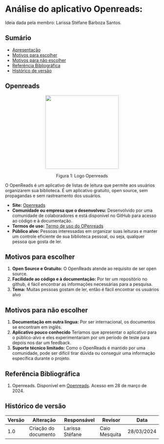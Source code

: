 # Análise do aplicativo Openreads:

Ideia dada pela membro: Larissa Stéfane Barboza Santos.

## Sumário
* [Apresentação](#Apresentação)
* [Motivos para escolher](#Motivos-para-escolher)
* [Motivos para não escolher](#Motivos-para-não-escolher)
* [Referência Bibliográfica](#Referência-Bibliográfica)
* [Histórico de versão](#Histórico-de-versão)

## Openreads

<div align="center">
    <img src="https://raw.githubusercontent.com/mateusz-bak/openreads/master/doc/github/github-banner.png" style="width:25vw"/>
    <p> Figura 1: Logo Openreads</p> 
</div>


O OpenReads é um aplicativo de listas de leitura que permite aos usuários organizarem sua biblioteca. É um aplicativo gratuito, open source, sem propagandas e sem rastreamento dos usuários.

  - **Site:** [Openreads](https://github.com/mateusz-bak/openreads)
  - **Comunidade ou empresa que o desenvolveu:** Desenvolvido por uma comunidade de colaboradores e está disponível no GitHub para acesso ao código e à documentação.
  - **Termos de uso:** [Termo de uso do OPenreads](https://github.com/mateusz-bak/openreads/blob/master/doc/terms_and_conditions/terms_and_conditions.md)
  - **Público alvo:** Pessoas interessadas em organizar suas leituras e manter um controle eficiente de sua biblioteca pessoal, ou seja, qualquer pessoa que gosta de ler.
 
## Motivos para escolher


  1. **Open Source e Gratuito:** O OpenReads atende ao requisito de ser open source.
  2. **Facilidade ao código e à documentação:** Por ter um repositório no github, é fácil encontrar as informações necessárias para a pesquisa.
  3. **Tema:** Muitas pessoas gostam de ler, então é fácil encontrar os usuários alvo

## Motivos para não escolher

  1. **Documentação em outra lingua:** Por ser internacional, os documentos se encontram em inglês.
  2. **Aplicativo pouco conhecido** Teríamos que apresentar o aplicativo para o público-alvo e eles experimentariam por um período de teste para depois nos dar um feedback.
  3. **Suporte técnico limitado:** Como o OpenReads é mantido por uma comunidade, pode ser difícil tirar dúvida ou conseguir uma informação específica durante o projeto.

## Referência Bibliográfica

1. Openreads. Disponível em [Openreads](https://github.com/mateusz-bak/openreads). Acesso em 28 de março de 2024.

## Histórico de versão

| Versão | Alteração | Responsável | Revisor | Data |
| - | - | - | - | - |
| 1.0 | Criação do documento| Larissa Stéfane | Caio Mesquita| 28/03/2024|
